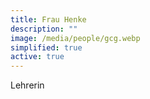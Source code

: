 ```yaml
---
title: Frau Henke
description: ""
image: /media/people/gcg.webp
simplified: true
active: true
---
```

Lehrerin
